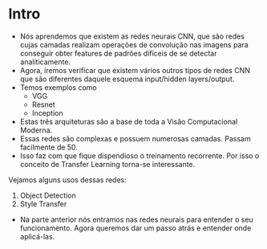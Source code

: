 # Intro

- Nós aprendemos que existem as redes neurais CNN, que são redes cujas camadas realizam operações de convolução nas imagens para conseguir obter features de padrões difíceis de se detectar analiticamente.
- Agora, iremos verificar que existem vários outros tipos de redes CNN que são diferentes daquele esquema input/hidden layers/output.
- Temos exemplos como
    * VGG
    * Resnet
    * Inception
- Estas três arquiteturas são a base de toda a Visão Computacional Moderna.
- Essas redes são complexas e possuem numerosas camadas. Passam facilmente de 50.
- Isso faz com que fique dispendioso o treinamento recorrente. Por isso o conceito de Transfer Learning torna-se interessante.

Vejamos alguns usos dessas redes:

1. Object Detection  
2. Style Transfer  
<!-- -->

- Na parte anterior nós entramos nas redes neurais para entender o seu funcionamento. Agora queremos dar um passo atrás e entender onde aplicá-las.



